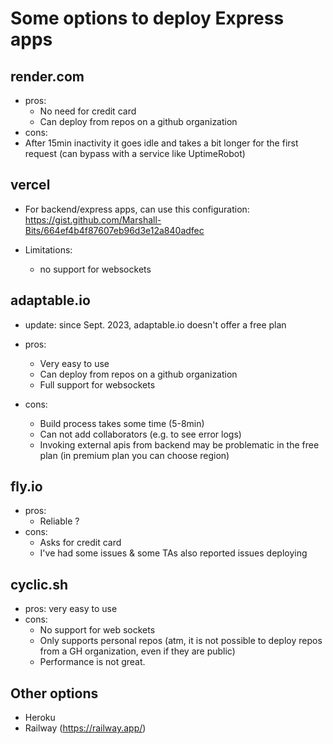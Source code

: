

# Some options to deploy Express apps



## render.com
- pros: 
  - No need for credit card 
  - Can deploy from repos on a github organization
- cons: 
 - After 15min inactivity it goes idle and takes a bit longer for the first request (can bypass with a service like UptimeRobot)


## vercel

- For backend/express apps, can use this configuration: https://gist.github.com/Marshall-Bits/664ef4b4f87607eb96d3e12a840adfec

- Limitations:
  - no support for websockets



## adaptable.io

- update: since Sept. 2023, adaptable.io doesn't offer a free plan 

- pros: 
  - Very easy to use
  - Can deploy from repos on a github organization
  - Full support for websockets
- cons: 
  - Build process takes some time (5-8min)
  - Can not add collaborators (e.g. to see error logs)
  - Invoking external apis from backend may be problematic in the free plan (in premium plan you can choose region)


## fly.io

- pros:
  - Reliable ?
- cons: 
  - Asks for credit card
  - I've had some issues & some TAs also reported issues deploying


## cyclic.sh

- pros: very easy to use
- cons:
  - No support for web sockets
  - Only supports personal repos (atm, it is not possible to deploy repos from a GH organization, even if they are public)
  - Performance is not great.




## Other options

- Heroku
- Railway (https://railway.app/)




